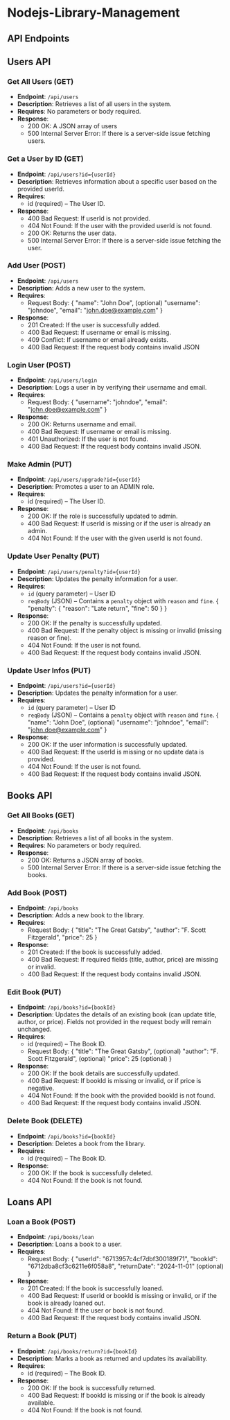 # Nodejs-Library-Management


## API Endpoints

## Users API

### Get All Users (GET)
- **Endpoint**: `/api/users`
- **Description**: Retrieves a list of all users in the system.
- **Requires**: No parameters or body required.
- **Response**: 
    - 200 OK: A JSON array of users
    - 500 Internal Server Error: If there is a server-side issue fetching users.


### Get a User by ID (GET)
- **Endpoint**: `/api/users?id={userId}`
- **Description**: Retrieves information about a specific user based on the provided userId.
- **Requires**: 
    - id (required) – The User ID.
- **Response**: 
    - 400 Bad Request: If userId is not provided.
    - 404 Not Found: If the user with the provided userId is not found.
    - 200 OK: Returns the user data.
    - 500 Internal Server Error: If there is a server-side issue fetching the user.


### Add User (POST)
- **Endpoint**: `/api/users`
- **Description**: Adds a new user to the system.
- **Requires**: 
    - Request Body:
    {
        "name": "John Doe", (optional)
        "username": "johndoe",
        "email": "john.doe@example.com"
    }
- **Response**: 
    - 201 Created: If the user is successfully added.
    - 400 Bad Request: If username or email is missing.
    - 409 Conflict: If username or email already exists.
    - 400 Bad Request: If the request body contains invalid JSON


### Login User (POST)
- **Endpoint**: `/api/users/login`
- **Description**: Logs a user in by verifying their username and email.
- **Requires**: 
    - Request Body:
    {
        "username": "johndoe",
        "email": "john.doe@example.com"
    }
- **Response**: 
    - 200 OK: Returns username and email.
    - 400 Bad Request: If username or email is missing.
    - 401 Unauthorized: If the user is not found.
    - 400 Bad Request: If the request body contains invalid JSON.


### Make Admin (PUT)
- **Endpoint**: `/api/users/upgrade?id={userId}`
- **Description**: Promotes a user to an ADMIN role.
- **Requires**: 
    - id (required) – The User ID.
- **Response**: 
    - 200 OK: If the role is successfully updated to admin.
    - 400 Bad Request: If userId is missing or if the user is already an admin.
    - 404 Not Found: If the user with the given userId is not found.


### Update User Penalty (PUT)
- **Endpoint**: `/api/users/penalty?id={userId}`
- **Description**: Updates the penalty information for a user.
- **Requires**:
  - `id` (query parameter) – User ID
  - `reqBody` (JSON) – Contains a `penalty` object with `reason` and `fine`.
    {
        "penalty": {
            "reason": "Late return",
            "fine": 50
        }
    }
- **Response**: 
    - 200 OK: If the penalty is successfully updated.
    - 400 Bad Request: If the penalty object is missing or invalid (missing reason or fine).
    - 404 Not Found: If the user is not found.
    - 400 Bad Request: If the request body contains invalid JSON.


### Update User Infos (PUT)
- **Endpoint**: `/api/users?id={userId}`
- **Description**: Updates the penalty information for a user.
- **Requires**:
  - `id` (query parameter) – User ID
  - `reqBody` (JSON) – Contains a `penalty` object with `reason` and `fine`.
    {
        "name": "John Doe", (optional)
        "username": "johndoe",
        "email": "john.doe@example.com"
    }
- **Response**: 
    - 200 OK: If the user information is successfully updated.
    - 400 Bad Request: If the userId is missing or no update data is provided.
    - 404 Not Found: If the user is not found.
    - 400 Bad Request: If the request body contains invalid JSON.



## Books API

### Get All Books (GET)
- **Endpoint**: `/api/books`
- **Description**: Retrieves a list of all books in the system.
- **Requires**: No parameters or body required.
- **Response**: 
    - 200 OK: Returns a JSON array of books.
    - 500 Internal Server Error: If there is a server-side issue fetching the books. 


### Add Book (POST)
- **Endpoint**: `/api/books`
- **Description**: Adds a new book to the library.
- **Requires**: 
    - Request Body:
    {
        "title": "The Great Gatsby",
        "author": "F. Scott Fitzgerald",
        "price": 25
    }
- **Response**: 
    - 201 Created: If the book is successfully added.
    - 400 Bad Request: If required fields (title, author, price) are missing or invalid.
    - 400 Bad Request: If the request body contains invalid JSON.


### Edit Book (PUT)
- **Endpoint**: `/api/books?id={bookId}`
- **Description**: Updates the details of an existing book (can update title, author, or price). Fields not provided in the request body will remain unchanged.
- **Requires**: 
    - id (required) – The Book ID.
    - Request Body:
    {
        "title": "The Great Gatsby", (optional)
        "author": "F. Scott Fitzgerald", (optional)
        "price": 25 (optional)
    }
- **Response**: 
    - 200 OK: If the book details are successfully updated.
    - 400 Bad Request: If bookId is missing or invalid, or if price is negative.
    - 404 Not Found: If the book with the provided bookId is not found.
    - 400 Bad Request: If the request body contains invalid JSON.

### Delete Book (DELETE)
- **Endpoint**: `/api/books?id={bookId}`
- **Description**:  Deletes a book from the library.
- **Requires**: 
    - id (required) – The Book ID.
- **Response**: 
    - 200 OK: If the book is successfully deleted.
    - 404 Not Found: If the book is not found.



## Loans API

### Loan a Book (POST)
- **Endpoint**: `/api/books/loan`
- **Description**: Loans a book to a user.
- **Requires**: 
    - Request Body:
    {
        "userId": "6713957c4cf7dbf300189f71",
        "bookId": "6712dba8cf3c6211e6f058a8",
        "returnDate": "2024-11-01" (optional)
    }
- **Response**: 
    - 201 Created: If the book is successfully loaned.
    - 400 Bad Request: If userId or bookId is missing or invalid, or if the book is already loaned out.
    - 404 Not Found: If the user or book is not found.
    - 400 Bad Request: If the request body contains invalid JSON.


### Return a Book (PUT)
- **Endpoint**: `/api/books/return?id={bookId}`
- **Description**: Marks a book as returned and updates its availability.
- **Requires**:
    - id (required) – The Book ID.
- **Response**: 
    - 200 OK: If the book is successfully returned.
    - 400 Bad Request: If bookId is missing or if the book is already available.
    - 404 Not Found: If the book is not found.
